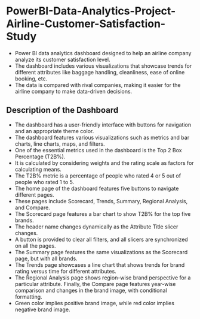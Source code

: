 # PowerBI-Data-Analytics-Project-Airline-Customer-Satisfaction-Study

* Power BI data analytics dashboard designed to help an airline company analyze its customer satisfaction level. 
* The dashboard includes various visualizations that showcase trends for different attributes like baggage handling, cleanliness, ease of online booking, etc. 
* The data is compared with rival companies, making it easier for the airline company to make data-driven decisions.

## Description of the Dashboard
* The dashboard has a user-friendly interface with buttons for navigation and an appropriate theme color. 
* The dashboard features various visualizations such as metrics and bar charts, line charts, maps, and filters. 
* One of the essential metrics used in the dashboard is the Top 2 Box Percentage (T2B%). 
* It is calculated by considering weights and the rating scale as factors for calculating means. 
* The T2B% metric is a percentage of people who rated 4 or 5 out of people who rated 1 to 5.
* The home page of the dashboard features five buttons to navigate different pages. 
* These pages include Scorecard, Trends, Summary, Regional Analysis, and Compare. 
* The Scorecard page features a bar chart to show T2B% for the top five brands. 
* The header name changes dynamically as the Attribute Title slicer changes. 
* A button is provided to clear all filters, and all slicers are synchronized on all the pages.
* The Summary page features the same visualizations as the Scorecard page, but with all brands. 
* The Trends page showcases a line chart that shows trends for brand rating versus time for different attributes. 
* The Regional Analysis page shows region-wise brand perspective for a particular attribute. Finally, the Compare page features year-wise comparison and changes in the brand image, with conditional formatting. 
* Green color implies positive brand image, while red color implies negative brand image.
